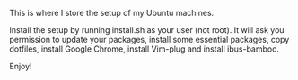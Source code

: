 This is where I store the setup of my Ubuntu machines.

Install the setup by running install.sh as your user (not root). It will ask you permission to update your packages, install some essential packages, copy dotfiles, install Google Chrome, install Vim-plug and install ibus-bamboo.

Enjoy!
